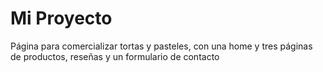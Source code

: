 # Mi Proyecto

Página para comercializar tortas y pasteles, con una home y tres páginas de productos, reseñas y un formulario de contacto
